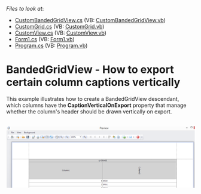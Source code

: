 <!-- default file list -->
*Files to look at*:

* [CustomBandedGridView.cs](./CS/CustomBandedGridView/CustomBandedGridView.cs) (VB: [CustomBandedGridView.vb](./VB/CustomBandedGridView/CustomBandedGridView.vb))
* [CustomGrid.cs](./CS/CustomBandedGridView/CustomGrid.cs) (VB: [CustomGrid.vb](./VB/CustomBandedGridView/CustomGrid.vb))
* [CustomView.cs](./CS/CustomBandedGridView/CustomView.cs) (VB: [CustomView.vb](./VB/CustomBandedGridView/CustomView.vb))
* [Form1.cs](./CS/Form1.cs) (VB: [Form1.vb](./VB/Form1.vb))
* [Program.cs](./CS/Program.cs) (VB: [Program.vb](./VB/Program.vb))
<!-- default file list end -->
# BandedGridView - How to export certain column captions vertically


<p>This example illustrates how to create a BandedGridView descendant, which columns have the <strong>CaptionVerticalOnExport</strong> property that manage whether the column's header should be drawn vertically on export.</p>
<br /><img src="https://raw.githubusercontent.com/DevExpress-Examples/bandedgridview-how-to-export-certain-column-captions-vertically-t184820/14.1.8+/media/53e4b6a8-7f9c-11e4-80ba-00155d624807.png">

<br/>


